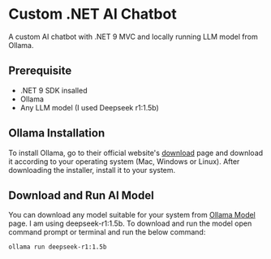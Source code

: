 # Custom .NET AI Chatbot
A custom AI chatbot with .NET 9 MVC and locally running LLM model from Ollama.

## Prerequisite
- .NET 9 SDK insalled
- Ollama
- Any LLM model (I used Deepseek r1:1.5b)

## Ollama Installation
To install Ollama, go to their official website's [download](https://ollama.com/download) page and download it according to your operating system (Mac, Windows or Linux).
After downloading the installer, install it to your system.


## Download and Run AI Model
You can download any model suitable for your system from [Ollama Model](https://ollama.com/search) page.
I am using deepseek-r1:1.5b. To download and run the model open command prompt or terminal and run the below command:
```
ollama run deepseek-r1:1.5b
```
